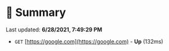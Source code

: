 # 📖 Summary
Last updated: **6/28/2021, 7:49:29 PM**

- `GET` [https://google.com](https://google.com) - **Up** (132ms)
